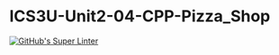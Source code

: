 # ICS3U-Unit2-04-CPP-Pizza_Shop

[![GitHub's Super Linter](https://github.com/Mikayla-Barthelette-1/ICS3U-Unit2-04-CPP-Pizza_Shop/workflows/GitHub's%20Super%20Linter/badge.svg)](https://github.com/Mikayla-Barthelette-1/ICS3U-Unit2-04-CPP-Pizza_Shop/actions)

